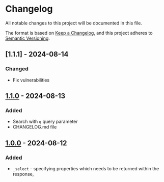 # Changelog

All notable changes to this project will be documented in this file.

The format is based on [Keep a Changelog](https://keepachangelog.com/en/1.0.0/),
and this project adheres to [Semantic Versioning](https://semver.org/spec/v2.0.0.html).


## [1.1.1] - 2024-08-14
### Changed
- Fix vulnerabilities

## [1.1.0] - 2024-08-13
### Added
- Search with `q` query parameter
- CHANGELOG.md file


## [1.0.0] - 2024-08-12
### Added
- `_select` - specifying properties which needs to be returned within the response,


[1.1.0]: https://www.npmjs.com/package/json-server-extended/v/1.1.0
[1.0.0]: https://www.npmjs.com/package/json-server-extended/v/1.0.0